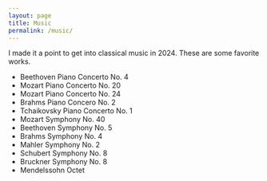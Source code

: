 ```yaml
---
layout: page
title: Music
permalink: /music/
---
```


I made it a point to get into classical music in 2024. These are some favorite works. 

- Beethoven Piano Concerto No. 4
- Mozart Piano Concerto No. 20
- Mozart Piano Concerto No. 24
- Brahms Piano Concero No. 2
- Tchaikovsky Piano Concerto No. 1
- Mozart Symphony No. 40
- Beethoven Symphony No. 5
- Brahms Symphony No. 4
- Mahler Symphony No. 2
- Schubert Symphony No. 8
- Bruckner Symphony No. 8
- Mendelssohn Octet
